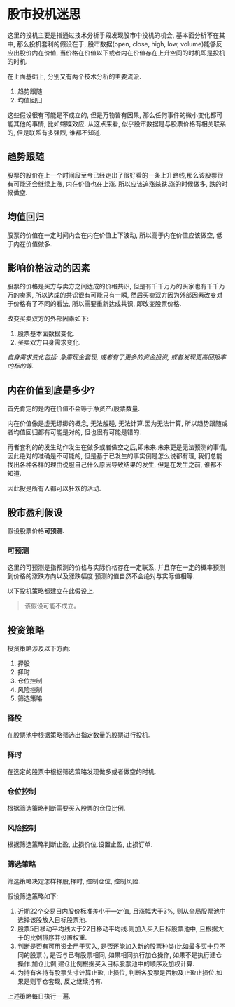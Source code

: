# 股市投机迷思
这里的投机主要是指通过技术分析手段发现股市中投机的机会, 基本面分析不在其中, 那么投机套利的假设在于, 股市数据(open, close, high, low, volume)能够反应出股价内在价值, 当价格在价值以下或者内在价值存在上升空间的时机即是投机的时机.

在上面基础上, 分别又有两个技术分析的主要流派.
1. 趋势跟随
2. 均值回归

这些假设很有可能是不成立的, 但是万物皆有因果, 那么任何事件的微小变化都可能其他的事情, 比如蝴蝶效应. 从这点来看, 似乎股市数据是与股票价格有相关联系的, 但是联系有多强烈, 谁都不知道.


## 趋势跟随
股票的股价在上一个时间段至今已经走出了很好看的一条上升路线,那么该股票很有可能还会继续上涨, 内在价值也在上涨. 所以应该追涨杀跌.涨的时候做多, 跌的时候做空.

## 均值回归
股票的价值在一定时间内会在内在价值上下波动, 所以高于内在价值应该做空, 低于内在价值做多.

## 影响价格波动的因素
股票的价格是买方与卖方之间达成的价格共识, 但是有千千万万的买家也有千千万万的卖家, 所以达成的共识很有可能只有一瞬, 然后买卖双方因为外部因素改变对于价格有了不同的看法, 所以需要重新达成共识, 即改变股票价格.

改变买卖双方的外部因素如下:
1. 股票基本面数据变化.
2. 买卖双方自身需求变化.

*自身需求变化包括: 急需现金套现, 或者有了更多的资金投资, 或者发现更高回报率的标的等.*

## 内在价值到底是多少?
首先肯定的是内在价值不会等于净资产/股票数量.

内在价值像是虚无缥缈的概念, 无法触碰, 无法计算.因为无法计算, 所以趋势跟随或者均值回归都有可能是对的, 但也很有可能是错的.

再者套利的的发生动作发生在做多或者做空之后,即未来.未来更是无法预测的事情, 因此绝对的准确是不可能的, 但是基于已发生的事实倒是怎么说都有理, 我们总能找出各种各样的理由说服自己什么原因导致结果的发生, 但是在发生之前, 谁都不知道.

因此投是所有人都可以狂欢的活动.


## 股市盈利假设
假设股票价格**可预测.**

### 可预测
这里的可预测是指预测的价格与实际价格存在一定联系, 并且存在一定的概率预测到价格的涨跌方向以及涨跌幅度.预测的值自然不会绝对与实际值相等.

以下投机策略都建立在此假设上.
> 该假设可能不成立。

## 投资策略
投资策略涉及以下方面:
1. 择股
2. 择时
3. 仓位控制
4. 风险控制
5. 筛选策略

### 择股
在股票池中根据策略筛选出指定数量的股票进行投机.

### 择时
在选定的股票中根据筛选策略发现做多或者做空的时机.

### 仓位控制
根据筛选策略判断需要买入股票的仓位比例.

### 风险控制
根据筛选策略判断止盈, 止损价位.设置止盈, 止损订单.


### 筛选策略
筛选策略决定怎样择股,择时, 控制仓位, 控制风险.

假设筛选策略如下:

1. 近期22个交易日内股价标准差小于一定值, 且涨幅大于3%, 则从全局股票池中选择该股放入目标股票池.
2. 股票5日移动平均线大于22日移动平均线.则加入买入目标股票池中, 且根据大于的比例排序并设置权重.
3. 判断是否有可用资金用于买入, 是否还能加入新的股票种类(比如最多买十只不同的股票.), 是否与已有股票相同, 如果相同执行加仓操作, 如果不是执行建仓操作.加仓比例,建仓比例根据买入目标股票池中的顺序及加权计算.
4. 为持有各持有股票头寸计算止盈, 止损位, 判断各股票是否触及止盈止损位.如果是则平仓套现, 反之继续持有.


上述策略每日执行一遍.



